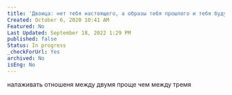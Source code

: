 ```yaml
---
title: 'Двоица: нет тебя настоящего, а образы тебя прошлого и тебя будущего — есть'
Created: October 6, 2020 10:41 AM
Featured: No
Last Updated: September 18, 2022 1:29 PM
published: false
Status: In progress
_checkForUrl: Yes
archived: No
isEng: No
---
```


налаживать отношеня между двумя проще чем между тремя